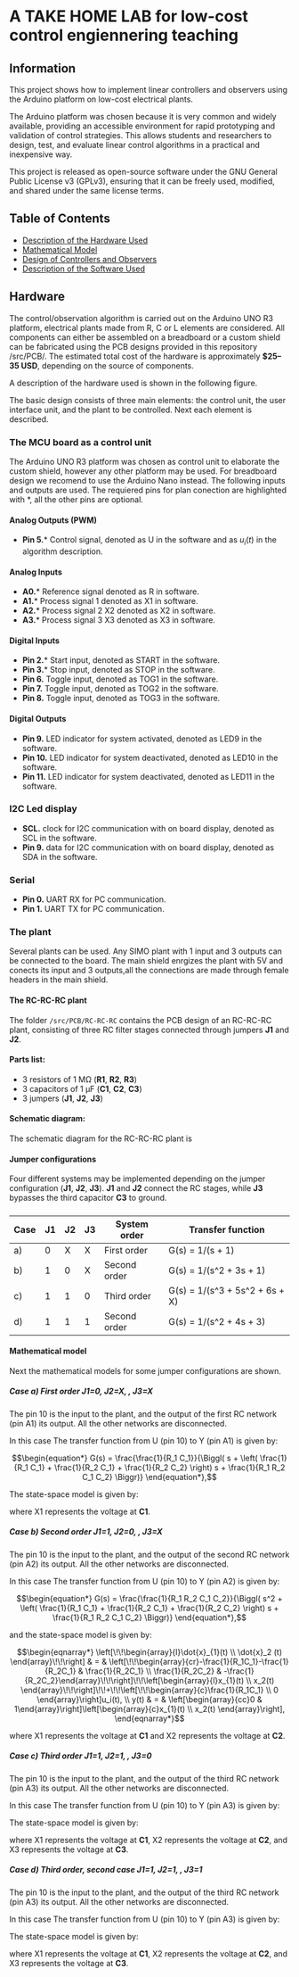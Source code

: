 # A TAKE HOME LAB for low-cost control engiennering teaching

## Information
This project shows how to implement linear controllers and observers using the Arduino platform on low-cost electrical plants.  

The Arduino platform was chosen because it is very common and widely available, providing an accessible environment for rapid prototyping and validation of control strategies. This allows students and researchers to design, test, and evaluate linear control algorithms in a practical and inexpensive way. 

This project is released as open-source software under the GNU General Public License v3 (GPLv3), ensuring that it can be freely used, modified, and shared under the same license terms.

## Table of Contents
* [Description of the Hardware Used](#Hardware)
* [Mathematical Model](#Modeling)
* [Design of Controllers and Observers](#Design)
* [Description of the Software Used](#Software)

## Hardware
The control/observation algorithm is carried out on the Arduino UNO R3 platform, electrical plants made from R, C or L elements are considered. All components can either be assembled on a breadboard or a custom shield can be fabricated using the PCB designs provided in this repository /src/PCB/. The estimated total cost of the hardware is approximately **$25–35 USD**, depending on the source of components.

A description of the hardware used is shown in the following figure.

The basic design consists of three main elements: the control unit, the user interface unit, and the plant to be controlled. Next each element is described. 

### The MCU board as a control unit

The Arduino UNO R3 platform was chosen as control unit to elaborate the custom shield, however any other platform may be used. For breadboard design we recomend to use the Arduino Nano instead. The following inputs and outputs are used. The requiered pins for plan conection are highlighted with *, all the other pins are optional. 

#### Analog Outputs (PWM)
* **Pin 5.*** Control signal, denoted as U in the software and as $u_{i}(t)$ in the algorithm description.

#### Analog Inputs 
* **A0.*** Reference signal denoted as R in software.
* **A1.*** Process signal 1 denoted as X1 in software.
* **A2.*** Process signal 2 X2 denoted as X2 in software.
* **A3.*** Process signal 3 X3 denoted as X3 in software.

#### Digital Inputs
* **Pin 2.*** Start input, denoted as START in the software.  
* **Pin 3.*** Stop input, denoted as STOP in the software.  
* **Pin 6.** Toggle input, denoted as TOG1 in the software.  
* **Pin 7.** Toggle input, denoted as TOG2 in the software.  
* **Pin 8.** Toggle input, denoted as TOG3 in the software.  

#### Digital Outputs
* **Pin 9.** LED indicator for system activated, denoted as LED9 in the software.  
* **Pin 10.** LED indicator for system deactivated, denoted as LED10 in the software.
* **Pin 11.** LED indicator for system deactivated, denoted as LED11 in the software.

### I2C Led display
* **SCL.** clock for I2C communication with on board display, denoted as SCL in the software.  
* **Pin 9.** data for I2C communication with on board display, denoted as SDA in the software.  

### Serial
* **Pin 0.** UART RX for PC communication.  
* **Pin 1.** UART TX for PC communication.

### The plant

Several plants can be used. Any SIMO plant with 1 input and 3 outputs can be connected to the board. The main shield enrgizes the plant with 5V and conects its input and 3 outputs,all the connections are made through female headers in the main shield.

#### The RC-RC-RC plant

The folder `/src/PCB/RC-RC-RC` contains the PCB design of an RC-RC-RC plant, consisting of three RC filter stages connected through jumpers **J1** and **J2**.  

#### Parts list:

- 3 resistors of 1 MΩ (**R1**, **R2**, **R3**)  
- 3 capacitors of 1 μF (**C1**, **C2**, **C3**)   
- 3 jumpers (**J1**, **J2**, **J3**)  

#### Schematic diagram:

The schematic diagram for the RC-RC-RC plant is


####  Jumper configurations

Four different systems may be implemented depending on the jumper configuration (**J1**, **J2**, **J3**). **J1** and **J2** connect the RC stages, while **J3** bypasses the third capacitor **C3** to ground.

#####  

| Case | J1 | J2 | J3 | System order   | Transfer function |
|------|----|----|----|----------------|------------------|
| a) | 0  | X  | X  | First order    | G(s) = 1/(s + 1)  |
| b) | 1  | 0  | X  | Second order   | G(s) = 1/(s^2 + 3s + 1)  |
| c) | 1  | 1  | 0  | Third order    | G(s) = 1/(s^3 + 5s^2 + 6s + X)  |
| d) | 1  | 1  | 1  | Second order   | G(s) = 1/(s^2 + 4s + 3)  |

####  Mathematical model

Next the mathematical models for some jumper configurations are shown. 

#####  Case a) First order  **J1**=0, **J2**=X, , **J3**=X

The pin 10 is the input to the plant, and the output of the first RC network (pin A1) its output. All the other networks are disconnected.  

In this case The transfer function from U (pin 10) to Y (pin A1) is given by:
```math
\begin{equation*}
  G(s) = \frac{\frac{1}{R_1 C_1}}{\Biggl( s + \left( \frac{1}{R_1 C_1} + \frac{1}{R_2 C_1} + \frac{1}{R_2 C_2} \right) s + \frac{1}{R_1 R_2 C_1 C_2} \Biggr)}
\end{equation*},
```
The state-space model is given by:

where X1 represents the voltage at **C1**.

#####  Case b) Second order  **J1**=1, **J2**=0, , **J3**=X

The pin 10 is the input to the plant, and the output of the second RC network (pin A2) its output. All the other networks are disconnected.  

In this case The transfer function from U (pin 10) to Y (pin A2) is given by:
```math
\begin{equation*}
  G(s) = \frac{\frac{1}{R_1 R_2 C_1 C_2}}{\Biggl( s^2 + \left( \frac{1}{R_1 C_1} + \frac{1}{R_2 C_1} + \frac{1}{R_2 C_2} \right) s + \frac{1}{R_1 R_2 C_1 C_2} \Biggr)}
\end{equation*},
```
and the state-space model is given by:
```math
\begin{eqnarray*}
  \left[\!\!\begin{array}{l}\dot{x}_{1}(t) \\ \dot{x}_2 (t) \end{array}\!\!\right] & = &  \left[\!\!\begin{array}{cr}-\frac{1}{R_1C_1}-\frac{1}{R_2C_1} & \frac{1}{R_2C_1} \\ \frac{1}{R_2C_2} & -\frac{1}{R_2C_2}\end{array}\!\!\right]\!\!\left[\begin{array}{l}x_{1}(t) \\ x_2(t) \end{array}\!\!\right]\!\!+\!\!\left[\!\!\begin{array}{c}\frac{1}{R_1C_1} \\ 0 \end{array}\right]u_i(t), \\ 
  y(t) & = & \left[\begin{array}{cc}0 & 1\end{array}\right]\left[\begin{array}{c}x_{1}(t) \\ x_2(t) \end{array}\right],
\end{eqnarray*}
```

where X1 represents the voltage at **C1** and X2 represents the voltage at **C2**.

#####  Case c) Third order  **J1**=1, **J2**=1, , **J3**=0

The pin 10 is the input to the plant, and the output of the third RC network (pin A3) its output. All the other networks are disconnected.  

In this case The transfer function from U (pin 10) to Y (pin A3) is given by:

The state-space model is given by:

where X1 represents the voltage at **C1**, X2 represents the voltage at **C2**, and X3 represents the voltage at **C3**.

#####  Case d) Third order, second case  **J1**=1, **J2**=1, , **J3**=1

The pin 10 is the input to the plant, and the output of the third RC network (pin A3) its output. All the other networks are disconnected.  

In this case The transfer function from U (pin 10) to Y (pin A3) is given by:

The state-space model is given by:

where X1 represents the voltage at **C1**, X2 represents the voltage at **C2**, and X3 represents the voltage at **C3**.


